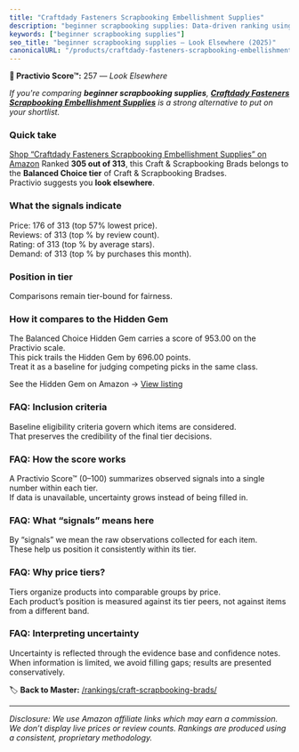 ```yaml
---
title: "Craftdady Fasteners Scrapbooking Embellishment Supplies"
description: "beginner scrapbooking supplies: Data-driven ranking using the Practivio Score™. Positioned by quality, value, demand, findability, momentum."
keywords: ["beginner scrapbooking supplies"]
seo_title: "beginner scrapbooking supplies — Look Elsewhere (2025)"
canonicalURL: "/products/craftdady-fasteners-scrapbooking-embellishment-supplies-B0DSVZ44SV/"
---
```


**🚫 Practivio Score™:** 257 — _Look Elsewhere_


*If you're comparing **beginner scrapbooking supplies**, **[Craftdady Fasteners Scrapbooking Embellishment Supplies](https://www.amazon.com/dp/B0DSVZ44SV?tag=practivio-20)** is a strong alternative to put on your shortlist.*
### Quick take
[Shop “Craftdady Fasteners Scrapbooking Embellishment Supplies” on Amazon](https://www.amazon.com/dp/B0DSVZ44SV?tag=practivio-20)
Ranked **305 out of 313**, this Craft & Scrapbooking Brads belongs to the **Balanced Choice tier** of Craft & Scrapbooking Bradses.  
Practivio suggests you **look elsewhere**.

### What the signals indicate
Price: 176 of 313 (top 57% lowest price).  
Reviews:  of 313 (top % by review count).  
Rating:  of 313 (top % by average stars).  
Demand:  of 313 (top % by purchases this month).

### Position in tier
Comparisons remain tier-bound for fairness.

### How it compares to the Hidden Gem
The Balanced Choice Hidden Gem carries a score of 953.00 on the Practivio scale.  
This pick trails the Hidden Gem by 696.00 points.  
Treat it as a baseline for judging competing picks in the same class.  

See the Hidden Gem on Amazon → [View listing](https://www.amazon.com/dp/B09VGSNWZW?tag=practivio-20)

### FAQ: Inclusion criteria
Baseline eligibility criteria govern which items are considered.  
That preserves the credibility of the final tier decisions.

### FAQ: How the score works
A Practivio Score™ (0–100) summarizes observed signals into a single number within each tier.  
If data is unavailable, uncertainty grows instead of being filled in.

### FAQ: What “signals” means here
By “signals” we mean the raw observations collected for each item.  
These help us position it consistently within its tier.

### FAQ: Why price tiers?
Tiers organize products into comparable groups by price.  
Each product’s position is measured against its tier peers, not against items from a different band.

### FAQ: Interpreting uncertainty
Uncertainty is reflected through the evidence base and confidence notes.  
When information is limited, we avoid filling gaps; results are presented conservatively.


🏷️ **Back to Master:** [/rankings/craft-scrapbooking-brads/](/rankings/craft-scrapbooking-brads/)

---
_Disclosure: We use Amazon affiliate links which may earn a commission. We don’t display live prices or review counts. Rankings are produced using a consistent, proprietary methodology._

